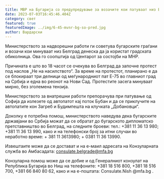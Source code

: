 ```yaml
---
title: МВР на Бугарија со предупредување за возачите кои патуваат низ Белград
date: 2023-07-03T16:45:46.404Z
category: свет
featured: true
featuredImage: ../img/6-45-mvnr-bg-so-pred.jpg
author: Вардарски
---
```

Министерството за надворешни работи ги советува бугарските граѓани и возачи кои минуваат низ Белград денеска да ја користат градската обиколница. Ова го соопштија од Центарот за состојби на МНР.

Причината е што во 18 часот се очекува во Белград да започне протест под наслов „Не на насилството“. За време на протестот, планирано е да се блокираат три делници од меѓународниот пат Е-75 во главниот град на Србија и една во реонот на Нови Сад. Протестите засега минуваат мирно, без зголемена тензија.

Министерството за внатрешни работи препорачува при патување од Софија да излезете од автопатот кај поток Бубан и да се приклучите на автопатите кон Загреб и Будимпешта на клучката „Добановци“.

Доколку е потребна помош, министерството наведува дека бугарските државјани во Србија можат да се обратат до бугарското дипломатско претставништво во Белград, на следните броеви: тел.: +381 11 36 13 980; +381 11 36 13 990, како и на телефонски број за итни случаи во неработно време: + 381 11 3613980; + 0381 11 36 13990.

Извештаите може да се достават и на е-маил адресата на Конзуларната служба во Амбасадата: consulate.belgrade@mfa.bg

Конзуларна помош може да се добие и од Генералниот конзулат на Република Бугарија во Ниш на телефоните: +381 18 516 800, +381 18 516 700, +381 66 840 80 62, како и на е-поштата: Consulate.Nish @mfa.bg .